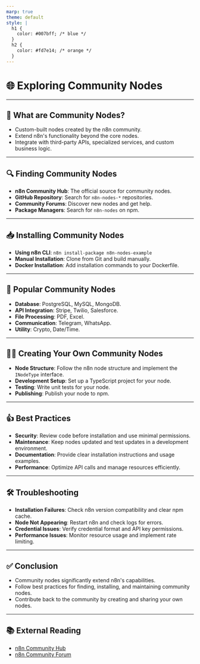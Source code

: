 ```yaml
---
marp: true
theme: default
style: |
  h1 {
    color: #007bff; /* blue */
  }
  h2 {
    color: #fd7e14; /* orange */
  }
---
```


# 🌐 Exploring Community Nodes

---

## 🤔 What are Community Nodes?

- Custom-built nodes created by the n8n community.
- Extend n8n's functionality beyond the core nodes.
- Integrate with third-party APIs, specialized services, and custom business logic.

---

## 🔍 Finding Community Nodes

- **n8n Community Hub**: The official source for community nodes.
- **GitHub Repository**: Search for `n8n-nodes-*` repositories.
- **Community Forums**: Discover new nodes and get help.
- **Package Managers**: Search for `n8n-nodes` on npm.

---

## 📥 Installing Community Nodes

- **Using n8n CLI**: `n8n install-package n8n-nodes-example`
- **Manual Installation**: Clone from Git and build manually.
- **Docker Installation**: Add installation commands to your Dockerfile.

---

## 🌟 Popular Community Nodes

- **Database**: PostgreSQL, MySQL, MongoDB.
- **API Integration**: Stripe, Twilio, Salesforce.
- **File Processing**: PDF, Excel.
- **Communication**: Telegram, WhatsApp.
- **Utility**: Crypto, Date/Time.

---

## 👨‍💻 Creating Your Own Community Nodes

- **Node Structure**: Follow the n8n node structure and implement the `INodeType` interface.
- **Development Setup**: Set up a TypeScript project for your node.
- **Testing**: Write unit tests for your node.
- **Publishing**: Publish your node to npm.

---

## 👍 Best Practices

- **Security**: Review code before installation and use minimal permissions.
- **Maintenance**: Keep nodes updated and test updates in a development environment.
- **Documentation**: Provide clear installation instructions and usage examples.
- **Performance**: Optimize API calls and manage resources efficiently.

---

## 🛠️ Troubleshooting

- **Installation Failures**: Check n8n version compatibility and clear npm cache.
- **Node Not Appearing**: Restart n8n and check logs for errors.
- **Credential Issues**: Verify credential format and API key permissions.
- **Performance Issues**: Monitor resource usage and implement rate limiting.

---

## ✅ Conclusion

- Community nodes significantly extend n8n's capabilities.
- Follow best practices for finding, installing, and maintaining community nodes.
- Contribute back to the community by creating and sharing your own nodes.

---

## 📚 External Reading

- [n8n Community Hub](https://n8n.io/integrations/)
- [n8n Community Forum](https://community.n8n.io/)
